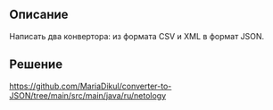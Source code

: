## Описание
 Написать два конвертора: из формата CSV и XML в формат JSON.
 ## Решение
https://github.com/MariaDikul/converter-to-JSON/tree/main/src/main/java/ru/netology
